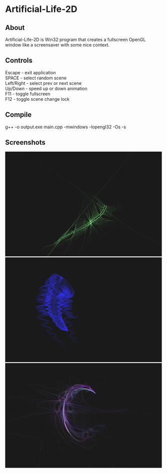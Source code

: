# Artificial-Life-2D
## About
Artificial-Life-2D is Win32 program that creates a fullscreen OpenGL window like a screensaver with some nice context.

## Controls
Escape - exit application\
SPACE - select random scene\
Left/Right - select prev or next scene\
Up/Down - speed up or down animation\
F11 - toggle fullscreen\
F12 - toggle scene change lock

## Compile
g++ -o output.exe main.cpp -mwindows -lopengl32 -Os -s

## Screenshots
![screenshot](screenshots/1.png)
![screenshot](screenshots/2.png)
![screenshot](screenshots/3.png)
